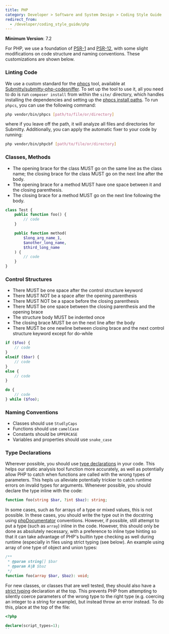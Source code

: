 ```yaml
---
title: PHP
category: Developer > Software and System Design > Coding Style Guide
redirect_from:
  - /developer/coding_style_guide/php
---
```


__Minimum Version__: 7.2

For PHP, we use a foundation of [PSR-1](https://www.php-fig.org/psr/psr-1/) and
[PSR-12](https://www.php-fig.org/psr/psr-12/), with some slight modifications on
code structure and naming conventions. These customizations are shown below.

### Linting Code

We use a custom standard for the [phpcs](https://github.com/squizlabs/PHP_CodeSniffer) tool,
available at [Submitty/submitty-php-codesniffer](https://github.com/Submitty/submitty-php-codesniffer).
To set up the tool to use it, all you need to do is run `composer install` from within the `site/` directory,
which handles installing the dependencies and setting up the
[phpcs install paths](https://github.com/squizlabs/PHP_CodeSniffer/wiki/Configuration-Options#setting-the-installed-standard-paths).
To run `phpcs`, you can use the following command:

```bash
php vendor/bin/phpcs [path/to/file/or/directory]
```

where if you leave off the path, it will analyze all files and directories for Submitty.
Additionally, you can apply the automatic fixer to your code by running:

```bash
php vendor/bin/phpcbf [path/to/file/or/directory]
```

### Classes, Methods

* The opening brace for the class MUST go on the same line as the class name; the closing brace
  for the class MUST go on the next line after the body.
* The opening brace for a method MUST have one space between it and the closing parenthesis.
* The closing brace for a method MUST go on the next line following the body.

```php
class Test {
    public function foo() {
        // code
    }

    public function method(
        $long_arg_name_1,
        $another_long_name,
        $third_long_name
    ) {
        // code
    }
}
```

### Control Structures

* There MUST be one space after the control structure keyword
* There MUST NOT be a space after the opening parenthesis
* There MUST NOT be a space before the closing parenthesis
* There MUST be one space between the closing parenthesis and the opening brace
* The structure body MUST be indented once
* The closing brace MUST be on the next line after the body
* There MUST be one newline between closing brace and the next control structure keyword except for do-while

```php
if ($foo) {
    // code
}
elseif ($bar) {
    // code
}
else {
    // code
}
```

```php
do {
    // code
} while ($foo);
```

### Naming Conventions

* Classes should use `StudlyCaps`
* Functions should use `camelCase`
* Constants should be `UPPERCASE`
* Variables and properties should use `snake_case`

### Type Declarations

Wherever possible, you should use [type declarations](https://www.php.net/manual/en/functions.arguments.php#functions.arguments.type-declaration)
in your code. This helps our static analysis tool function more accurately, as well as potentially allow PHP to catch when functions are called
with the wrong types of parameters. This hepls us alleviate potentially trickier to catch runtime errors on invalid types for arguments.
Whenever possible, you should declare the type inline with the code:

```php
function foo(string $bar, ?int $baz): string;
```

In some cases, such as for arrays of a type or mixed values, this is not possible. In these cases,
you should write the type out in the docstring using [phpDocumentator](https://docs.phpdoc.org/latest/guides/types.html)
conventions. However, if possible, still attempt to put a type (such as `array`) inline in the code. However, this should only be done as absolutely
necessary, with a preference to inline type hinting so that it can take advantage of PHP's builtin type checking as well during runtime (especially
in files using strict typing (see below). An example using array of one type of object and union types:

```php
/**
 * @param string[] $bar
 * @param A|B $baz
 */
function foo(array $bar, $baz): void;
```

For new classes, or classes that are well tested, they should also have a
[strict typing](https://www.php.net/manual/en/functions.arguments.php#functions.arguments.type-declaration.strict) declaration at the top. This prevents
PHP from attempting to silently coerce parameters of the wrong type to the right type (e.g. coercing an integer to a string for example), but instead throw
an error instead. To do this, place at the top of the file:

```php
<?php

declare(script_types=1);
``
